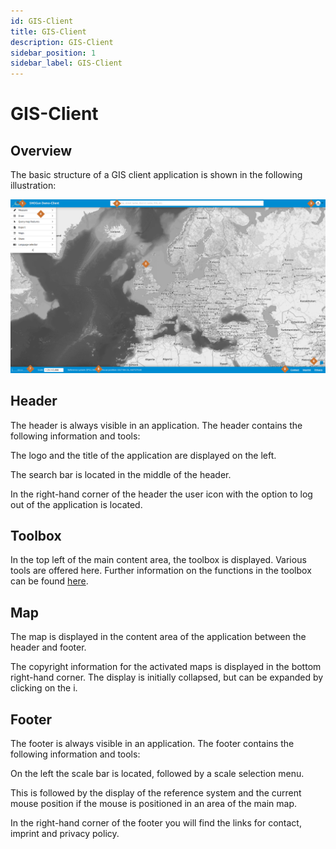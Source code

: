 ```yaml
---
id: GIS-Client
title: GIS-Client
description: GIS-Client
sidebar_position: 1
sidebar_label: GIS-Client
---
```


# GIS-Client

## Overview

The basic structure of a GIS client application is shown in the following illustration:

![gis-client](/img/application_overview.png)

## Header

The header is always visible in an application. The header contains the following information and tools:

The logo and the title of the application are displayed on the left. 

The search bar is located in the middle of the header.

In the right-hand corner of the header the user icon with the option to log out of the application is located.

## Toolbox

In the top left of the main content area, the toolbox is displayed. Various tools are offered here. Further information on the functions in the toolbox can be found [here](../gis-client/toolbox).

## Map

The map is displayed in the content area of the application between the header and footer.

The copyright information for the activated maps is displayed in the bottom right-hand corner. The display is initially collapsed, but can be expanded by clicking on the i.

## Footer

The footer is always visible in an application. The footer contains the following information and tools:

On the left the scale bar is located, followed by a scale selection menu.

This is followed by the display of the reference system and the current mouse position if the mouse is positioned in an area of the main map.

In the right-hand corner of the footer you will find the links for contact, imprint and privacy policy.
